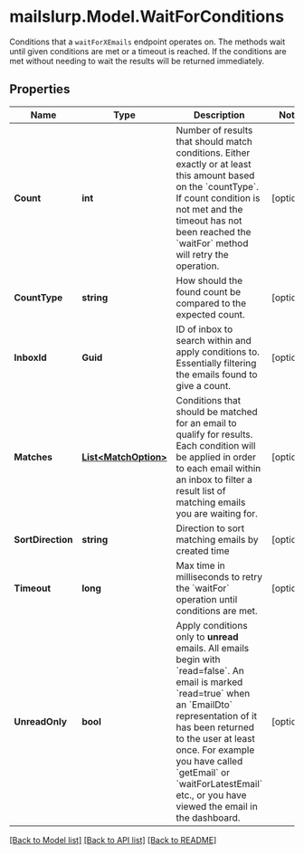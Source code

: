 # mailslurp.Model.WaitForConditions
Conditions that a `waitForXEmails` endpoint operates on. The methods wait until given conditions are met or a timeout is reached. If the conditions are met without needing to wait the results will be returned immediately.
## Properties

Name | Type | Description | Notes
------------ | ------------- | ------------- | -------------
**Count** | **int** | Number of results that should match conditions. Either exactly or at least this amount based on the &#x60;countType&#x60;. If count condition is not met and the timeout has not been reached the &#x60;waitFor&#x60; method will retry the operation. | [optional] 
**CountType** | **string** | How should the found count be compared to the expected count. | [optional] 
**InboxId** | **Guid** | ID of inbox to search within and apply conditions to. Essentially filtering the emails found to give a count. | [optional] 
**Matches** | [**List&lt;MatchOption&gt;**](MatchOption) | Conditions that should be matched for an email to qualify for results. Each condition will be applied in order to each email within an inbox to filter a result list of matching emails you are waiting for. | [optional] 
**SortDirection** | **string** | Direction to sort matching emails by created time | [optional] 
**Timeout** | **long** | Max time in milliseconds to retry the &#x60;waitFor&#x60; operation until conditions are met. | [optional] 
**UnreadOnly** | **bool** | Apply conditions only to **unread** emails. All emails begin with &#x60;read&#x3D;false&#x60;. An email is marked &#x60;read&#x3D;true&#x60; when an &#x60;EmailDto&#x60; representation of it has been returned to the user at least once. For example you have called &#x60;getEmail&#x60; or &#x60;waitForLatestEmail&#x60; etc., or you have viewed the email in the dashboard.  | [optional] 

[[Back to Model list]](../README#documentation-for-models) [[Back to API list]](../README#documentation-for-api-endpoints) [[Back to README]](../README)

